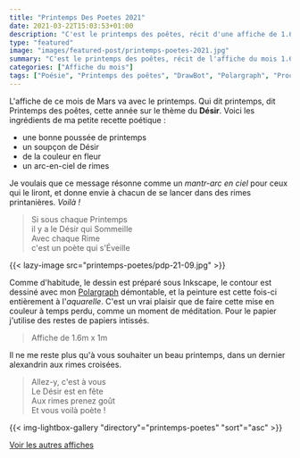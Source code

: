 ```yaml
---
title: "Printemps Des Poetes 2021"
date: 2021-03-22T15:03:53+01:00
description: "C'est le printemps des poêtes, récit d'une affiche de 1.60m x 1m à l'aquarelle"
type: "featured"
image: "images/featured-post/printemps-poetes-2021.jpg"
summary: "C'est le printemps des poêtes, récit de l'affiche du mois 1.60m x 1m entièrement à l'aquarelle"
categories: ["Affiche du mois"]
tags: ["Poésie", "Printemps des poêtes", "DrawBot", "Polargraph", "Processing", "Maker"]
---
```


L'affiche de ce mois de Mars va avec le printemps. Qui dit printemps, dit Printemps des poêtes, cette année
sur le thème du **Désir**. Voici les ingrédients de ma petite recette poétique : 

- une bonne poussée de printemps
- un soupçon de Désir
- de la couleur en fleur
- un arc-en-ciel de rimes

Je voulais que ce message résonne comme un *mantr-arc en ciel* pour ceux qui le liront, et donne envie à chacun de se lancer dans des rimes printanières. *Voilà !*

> Si sous chaque Printemps  
> il y a le Désir qui Sommeille  
> Avec chaque Rime  
> c'est un poète qui s'Éveille

{{< lazy-image src="printemps-poetes/pdp-21-09.jpg" >}}

Comme d'habitude, le dessin est préparé sous Inkscape, le contour est dessiné avec mon [Polargraph](/blog/drawbot-polargraph/) démontable, et la peinture est cette fois-ci entièrement à l'*aquarelle*. C'est un vrai plaisir que de faire cette mise en couleur à temps perdu, comme un moment de méditation. 
Pour le papier j'utilise des restes de papiers intissés. 

> Affiche de 1.6m x 1m

Il ne me reste plus qu'à vous souhaiter un beau printemps, dans un dernier alexandrin aux rimes croisées.

> Allez-y, c'est à vous  
> Le Désir est en fête  
> Aux rimes prenez goût  
> Et vous voilà poète !

{{< img-lightbox-gallery "directory"="printemps-poetes" "sort"="asc" >}}

[Voir les autres affiches](/categories/affiche-du-mois)
